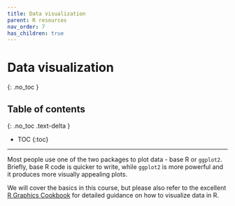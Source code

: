 ```yaml
---
title: Data visualization
parent: R resources
nav_order: 7
has_children: true
---
```


# Data visualization
{: .no_toc }


## Table of contents
{: .no_toc .text-delta }

- TOC
{:toc}

---

Most people use one of the two packages to plot data - base R or `ggplot2`. Briefly, base R code is quicker to write, while `ggplot2` is more powerful and it produces more visually appealing plots.

We will cover the basics in this course, but please also refer to the excellent [R Graphics Cookbook](https://r-graphics.org/index.html) for detailed guidance on how to visualize data in R.
